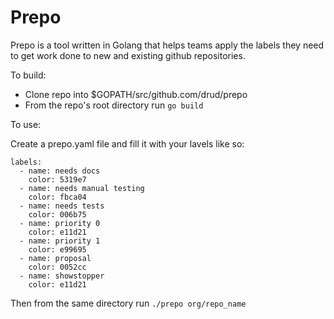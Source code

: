 # Prepo

Prepo is a tool written in Golang that helps teams apply the labels they need to get work done to new
and existing github repositories.

To build:

- Clone repo into $GOPATH/src/github.com/drud/prepo
- From the repo's root directory run `go build`

To use:

Create a prepo.yaml file and fill it with your lavels like so:

```
labels:
  - name: needs docs
    color: 5319e7
  - name: needs manual testing
    color: fbca04
  - name: needs tests
    color: 006b75
  - name: priority 0
    color: e11d21
  - name: priority 1
    color: e99695
  - name: proposal
    color: 0052cc
  - name: showstopper
    color: e11d21
```

Then from the same directory run `./prepo org/repo_name`
